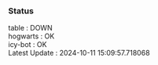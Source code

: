 ### Status


table : DOWN  
hogwarts : OK  
icy-bot : OK  
Latest Update : 2024-10-11 15:09:57.718068
